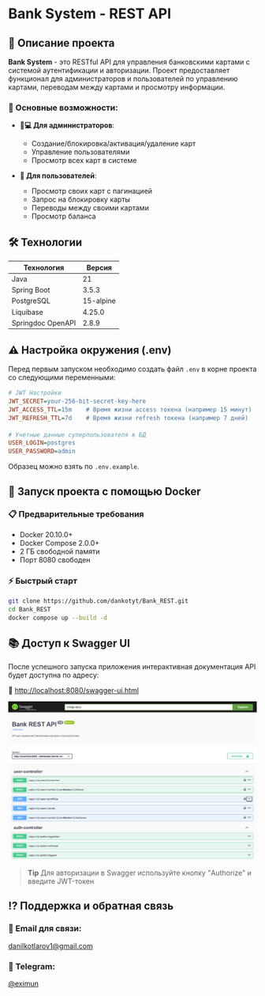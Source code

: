 # Bank System - REST API

## 📌 Описание проекта
**Bank System** - это RESTful API для управления банковскими картами с системой аутентификации и авторизации. Проект предоставляет функционал для администраторов и пользователей по управлению картами, переводам между картами и просмотру информации.

### 🔧 Основные возможности:
- **👨💻 Для администраторов**:
  - Создание/блокировка/активация/удаление карт
  - Управление пользователями
  - Просмотр всех карт в системе

- **👤 Для пользователей**:
  - Просмотр своих карт с пагинацией
  - Запрос на блокировку карты
  - Переводы между своими картами
  - Просмотр баланса

## 🛠 Технологии
| Технология         | Версия       |
|--------------------|-------------|
| Java               | 21          |
| Spring Boot        | 3.5.3       |
| PostgreSQL         | 15-alpine   |
| Liquibase          | 4.25.0      |
| Springdoc OpenAPI  | 2.8.9       |

## ⚠️ Настройка окружения (.env)

Перед первым запуском необходимо создать файл `.env` в корне проекта со следующими переменными:

```ini
# JWT Настройки
JWT_SECRET=your-256-bit-secret-key-here
JWT_ACCESS_TTL=15m    # Время жизни access токена (например 15 минут)
JWT_REFRESH_TTL=7d    # Время жизни refresh токена (например 7 дней)

# Учетные данные суперпользователя в БД
USER_LOGIN=postgres
USER_PASSWORD=admin
```
Образец можно взять по `.env.example`.

## 🚀 Запуск проекта с помощью Docker

### 📋 Предварительные требования
- Docker 20.10.0+
- Docker Compose 2.0.0+
- 2 ГБ свободной памяти
- Порт 8080 свободен

### ⚡ Быстрый старт
```bash
git clone https://github.com/dankotyt/Bank_REST.git
cd Bank_REST
docker compose up --build -d
```

## 📚 Доступ к Swagger UI

После успешного запуска приложения интерактивная документация API будет доступна по адресу:

🔗 [http://localhost:8080/swagger-ui.html](http://localhost:8080/swagger-ui/index.html)

![Swagger UI Preview](/docs/swagger_prev.png)

> **Tip**
> Для авторизации в Swagger используйте кнопку "Authorize" и введите JWT-токен

## ⁉️ Поддержка и обратная связь

### 📧 Email для связи:
[danilkotlarov1@gmail.com](mailto:danilkotlarov1@gmail.com)
### 📲 Telegram:
[@eximun](https://t.me/eximun)

